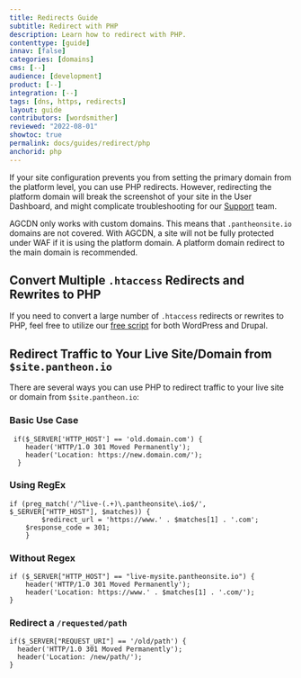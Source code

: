 ```yaml
---
title: Redirects Guide
subtitle: Redirect with PHP
description: Learn how to redirect with PHP.
contenttype: [guide]
innav: [false]
categories: [domains]
cms: [--]
audience: [development]
product: [--]
integration: [--]
tags: [dns, https, redirects]
layout: guide
contributors: [wordsmither]
reviewed: "2022-08-01"
showtoc: true
permalink: docs/guides/redirect/php
anchorid: php
---
```


If your site configuration prevents you from setting the primary domain from the platform level, you can use PHP redirects. However, redirecting the platform domain will break the screenshot of your site in the User Dashboard, and might complicate troubleshooting for our [Support](/guides/support/contact-support/) team.

AGCDN only works with custom domains. This means that `.pantheonsite.io` domains are not covered. With AGCDN, a site will not be fully protected under WAF if it is using the platform domain. A platform domain redirect to the main domain is recommended. 

<Partial file="_redirects.md" />

## Convert Multiple `.htaccess` Redirects and Rewrites to PHP
If you need to convert a large number of `.htaccess` redirects or rewrites to PHP, feel free to utilize our [free script](https://github.com/Pantheon-SE/pantheon-htaccess-rewrites) for both WordPress and Drupal.

## Redirect Traffic to Your Live Site/Domain from `$site.pantheon.io`

There are several ways you can use PHP to redirect traffic to your live site or domain from `$site.pantheon.io`:

### Basic Use Case

```php:title=wp-config.php%20or%20settings.php
 if($_SERVER['HTTP_HOST'] == 'old.domain.com') {
    header('HTTP/1.0 301 Moved Permanently');
    header('Location: https://new.domain.com/');
  }
```

### Using RegEx

```php:title=wp-config.php%20or%20settings.php
if (preg_match('/^live-(.+)\.pantheonsite\.io$/', $_SERVER["HTTP_HOST"], $matches)) {
		$redirect_url = 'https://www.' . $matches[1] . '.com';
    $response_code = 301;
	}
```

### Without Regex

```php:title=wp-config.php%20or%20settings.php
if ($_SERVER["HTTP_HOST"] == "live-mysite.pantheonsite.io") {
    header('HTTP/1.0 301 Moved Permanently');
    header('Location: https://www.' . $matches[1] . '.com/');
}
```

### Redirect a `/requested/path`

```php:title=wp-config.php%20or%20settings.php
if($_SERVER["REQUEST_URI"] == '/old/path') {
  header('HTTP/1.0 301 Moved Permanently');
  header('Location: /new/path/');
}
```
